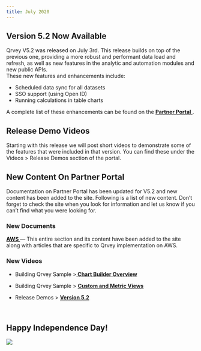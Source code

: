 ```yaml
---
title: July 2020
---
```

<h2 style={{color: "#FF8143", marginTop: "-10px"}}>Version 5.2 Now Available
</h2>

Qrvey V5.2 was released on July 3rd. This release builds on top of the previous one, providing a more robust and performant data load and refresh, as well as new features in the analytic and automation modules and new public APIs.  
These new features and enhancements include: 

-   Scheduled data sync for all datasets
-   SSO support (using Open ID)
-   Running calculations in table charts

A complete list of these enhancements can be found on the  <a href="/docs/release-notes/release-jun-2020/"> <strong> Partner Portal</strong> </a>. 
 <br />

<h2 style={{color: "#FF8143"}}> Release Demo Videos </h2>

Starting with this release we will post short videos to demonstrate some of the features that were included in that version. You can find these under the Videos &gt; Release Demos section of the portal.
<br />

<h2 style={{color: "#FF8143"}}> New Content On Partner Portal </h2>
Documentation on Partner Portal has been updated for V5.2 and new content has been added to the site. Following is a list of new content.
Don’t forget to check the site when you look for information and let us know if you can’t find what you were looking for.

<h3 style={{color: "#FF8143"}}> New Documents 
</h3>

 <a href="/docs/aws/manage-aws-elasticsearch/"> <strong> AWS </strong> </a> — This entire section and its content have been added to the site along with articles that are specific to Qrvey implementation on AWS.

<h3 style={{color: "#FF8143"}}> New Videos </h3>

-   Building Qrvey Sample &gt;<a href="/docs/video-training/building-qrvey-sample/chart_builder_overview"><strong> Chart Builder Overview</strong> </a>

-   Building Qrvey Sample &gt; <a href="/docs/video-training/building-qrvey-sample/custom_metric_views/"> <strong>
    Custom and Metric Views</strong></a>

-   Release Demos &gt; <a href="/docs/next/video-training/release/version-5.2/"> <strong>
    Version 5.2</strong></a>

<br />
 <h2 style={{color: "#FF8143"}}> Happy Independence Day!

</h2>
<div>
    <img src="https://s3.amazonaws.com/cdn.qrvey.com/newsletter/IndependenceDay.jpg" style={{margin: "auto", display: "block"}} width={500} />
<div>
</div></div>